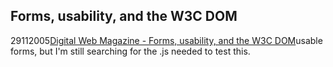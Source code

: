 <article><h1>Forms, usability, and the W3C DOM</h1><time><span class="day">29</span><span class="month">11</span><span class="year">2005</span></time><a href="http://www.digital-web.com/articles/forms_usability_and_the_w3c_dom/">Digital Web Magazine - Forms, usability, and the W3C DOM</a>usable forms, but I'm still searching for the .js needed to test this.</article>